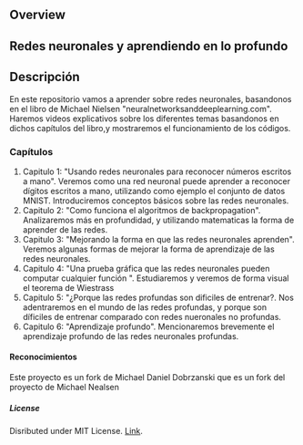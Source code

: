 ## Overview

## Redes neuronales y aprendiendo en lo profundo


## Descripción
En este repositorio vamos a aprender sobre redes neuronales, basandonos en el libro de Michael Nielsen "neuralnetworksanddeeplearning.com". Haremos videos explicativos sobre los diferentes temas basandonos en dichos capítulos del libro,y mostraremos el funcionamiento de los códigos.

### Capítulos 
1. Capitulo 1: "Usando redes neuronales para reconocer números escritos a mano". Veremos como una red neuronal puede aprender a reconocer dígitos escritos a mano, utilizando como ejemplo el conjunto de datos MNIST. Introduciremos conceptos básicos sobre las redes neuronales.
2. Capitulo 2: "Como funciona el algoritmos de backpropagation". Analizaremos más en profundidad, y utilizando matematicas la forma de aprender de las redes.
3. Capitulo 3: "Mejorando la forma en que las redes neuronales aprenden". Veremos algunas formas de mejorar la forma de aprendizaje de las redes neuronales.
4. Capitulo 4: "Una prueba gráfica que las redes neuronales pueden computar cualquier función ". Estudiaremos y veremos de forma visual el teorema de Wiestrass
5. Capitulo 5: "¿Porque las redes profundas son dificiles de entrenar?. Nos adentraremos en el mundo de las redes profundas, y porque son díficiles de entrenar comparado con redes nueronales no profundas.
6. Capitulo 6: "Aprendizaje profundo". Mencionaremos brevemente el aprendizaje profundo de las redes neuronales profundas.

#### Reconocimientos 
Este proyecto es un fork de Michael Daniel Dobrzanski que es un fork del proyecto de Michael Nealsen

##### License
Disributed under MIT License. [Link](LICENSE.md).

